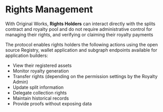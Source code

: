 # Rights Management

With Original Works, **Rights Holders** can interact directly with the splits contract and royalty pool and do not require administrative control for managing their rights, and verifying or claiming their royalty payments

The protocol enables rights holders the following actions using the open source Registry, wallet application and subgraph endpoints available for application builders:

* View their registered assets
* Monitor royalty generation
* Transfer rights (depending on the permission settings by the Royalty Admin)
* Update split information
* Delegate collection rights
* Maintain historical records
* Provide proofs without exposing data
